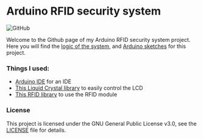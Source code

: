 # Arduino RFID security system
![GitHub](https://img.shields.io/github/license/beluguy/Arduino-RFID-security-system)

Welcome to the Github page of my Arduino RFID security system project. Here you will find the [logic of the system](https://github.com/Beluguy/Arduino-RFID-security-system/blob/main/logic.txt), and [Arduino sketches](https://github.com/Beluguy/Arduino-RFID-security-system/tree/main/Arduino%20sketches) for this project.

### Things I used:

* [Arduino IDE](https://www.arduino.cc/en/software#download) for an IDE
* [This Liquid Crystal library](https://github.com/arduino-libraries/LiquidCrystal) to easily control the LCD
* [This RFID library](https://github.com/miguelbalboa/rfid) to use the RFID module

### License

This project is licensed under the GNU General Public License v3.0, see the [LICENSE](LICENSE) file for details.

